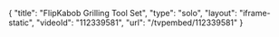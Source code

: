 {
    "title": "FlipKabob Grilling Tool Set",
    "type": "solo",
    "layout": "iframe-static",
    "videoId": "112339581",
    "url": "\/tvpembed\/112339581"
}